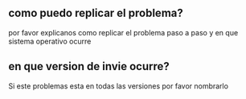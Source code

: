## como puedo replicar el problema?
por favor explicanos como replicar el problema paso a paso y en que sistema operativo ocurre
## en que version de invie ocurre?
Si este problemas esta en todas las versiones por favor nombrarlo
